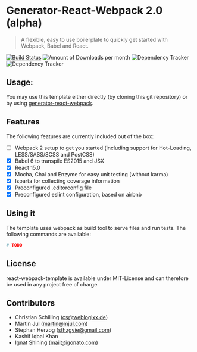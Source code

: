 # Generator-React-Webpack 2.0 (alpha)
> A flexible, easy to use boilerplate to quickly get started with Webpack, Babel and React.

[![Build Status](https://travis-ci.org/weblogixx/react-webpack-template.svg)](https://travis-ci.org/weblogixx/react-webpack-template) ![Amount of Downloads per month](https://img.shields.io/npm/dm/react-webpack-template.svg "Amount of Downloads") ![Dependency Tracker](https://img.shields.io/david/weblogixx/react-webpack-template.svg "Dependency Tracker") ![Dependency Tracker](https://img.shields.io/david/dev/weblogixx/react-webpack-template.svg "Dependency Tracker")

## Usage:
You may use this template either directly (by cloning this git repository) or by using [generator-react-webpack](https://github.com/newtriks/generator-react-webpack).

## Features
The following features are currently included out of the box:

- [ ] Webpack 2 setup to get you started (including support for Hot-Loading, LESS/SASS/SCSS and PostCSS)
- [x] Babel 6 to transpile ES2015 and JSX
- [x] React 15.0
- [x] Mocha, Chai and Enzyme for easy unit testing (without karma)
- [x] Isparta for collecting coverage information
- [x] Preconfigured .editorconfig file
- [x] Preconfigured eslint configuration, based on airbnb

## Using it
The template uses webpack as build tool to serve files and run tests. The following commands are available:

```bash
# TODO
```

## License
react-webpack-template is available under MIT-License and can therefore be used in any project free of charge.

## Contributors
- Christian Schilling (cs@weblogixx.de)
- Martin Jul (martin@mjul.com)
- Stephan Herzog (sthzgvie@gmail.com)
- Kashif Iqbal Khan
- Ignat Shining (mail@igonato.com)
